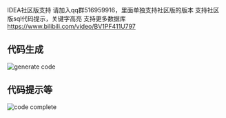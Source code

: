 IDEA社区版支持
请加入qq群516959916，里面单独支持社区版的版本
支持社区版sql代码提示，关键字高亮
支持更多数据库
https://www.bilibili.com/video/BV1PF411U797

## 代码生成 
![generate code](https://images.brucege.com/communityGenerateCode.png)

## 代码提示等
![code complete](https://images.brucege.com/communityCodeCompletion.png)



